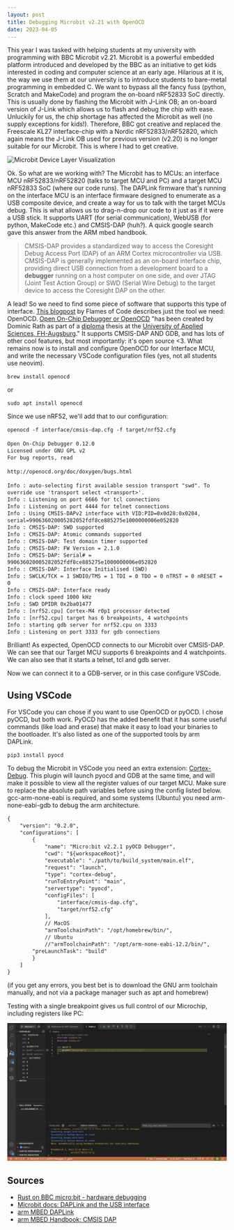 ```yaml
---
layout: post
title: Debugging Microbit v2.21 with OpenOCD
date: 2023-04-05
---
```


This year I was tasked with helping students at my university with programming with BBC Microbit v2.21. Microbit is a powerful embedded platform introduced and developed by the BBC as an initiative to get kids interested in coding and computer science at an early age. Hilarious at it is, the way we use them at our university is to introduce students to bare-metal programming in embedded C. We want to bypass all the fancy fuss (python, Scratch and MakeCode) and program the on-board nRF52833 SoC directly. This is usually done by flashing the Microbit with J-Link OB; an on-board version of J-Link which allows us to flash and debug the chip with ease. Unluckily for us, the chip shortage has affected the Microbit as well (no supply exceptions for kids!). Therefore, BBC got creative and replaced the Freescale KL27 interface-chip with a Nordic nRF52833/nRF52820, which again means the J-Link OB used for previous version (v2.20) is no longer suitable for our Microbit. This is where I had to get creative.


![Microbit Device Layer Visualization](https://tech.microbit.org/docs/software/assets/v2-interface.png)


Ok. So what are we working with? The Microbit has to MCUs: an interface MCU nRF52833/nRF52820 (talks to target MCU and PC) and a target MCU nRF52833 SoC  (where our code runs). The DAPLink firmware that's running on the interface MCU is an interface firmware designed to enumerate as a USB composite device, and create a way for us to talk with the target MCUs debug. This is what allows us to drag-n-drop our code to it just as if it were a USB stick. It supports UART (for serial communication), WebUSB (for python, MakeCode etc.) and CMSIS-DAP (huh?). A quick google search gave this answer from the ARM mbed handbook.  

> CMSIS-DAP provides a standardized way to access the Coresight Debug Access Port (DAP) of an ARM Cortex microcontroller via USB. CMSIS-DAP is generally implemented as an on-board interface chip, providing direct USB connection from a development board to a **debugger** running on a host computer on one side, and over JTAG (Joint Test Action Group) or SWD (Serial Wire Debug) to the target device to access the Coresight DAP on the other.

A lead!  So we need to find some piece of software that supports this type of interface. [This blogpost](https://flames-of-code.netlify.app/blog/rust-microbit-3/) by Flames of Code describes just the tool we need: OpenOCD. [Open On-Chip Debugger or OpenOCD](https://openocd.org/) "has been created by Dominic Rath as part of a [diploma](http://openocd.org/files/thesis.pdf) thesis at the [University of Applied Sciences, FH-Augsburg](http://www.fh-augsburg.de/)." It supports CMSIS-DAP AND GDB, and has lots of other cool features, but most importantly: it's open source <3. What remains now is to install and configure OpenOCD for our Interface MCU, and write the necessary VSCode configuration files (yes, not all students use neovim). 

```
brew install openocd
```

or 

```
sudo apt install openocd
```

Since we use nRF52, we'll add that to our configuration:

```
openocd -f interface/cmsis-dap.cfg -f target/nrf52.cfg

Open On-Chip Debugger 0.12.0
Licensed under GNU GPL v2
For bug reports, read

http://openocd.org/doc/doxygen/bugs.html

Info : auto-selecting first available session transport "swd". To override use 'transport select <transport>'.
Info : Listening on port 6666 for tcl connections
Info : Listening on port 4444 for telnet connections
Info : Using CMSIS-DAPv2 interface with VID:PID=0x0d28:0x0204, serial=990636020005282052fdf8ce885275e1000000006e052820
Info : CMSIS-DAP: SWD supported
Info : CMSIS-DAP: Atomic commands supported
Info : CMSIS-DAP: Test domain timer supported
Info : CMSIS-DAP: FW Version = 2.1.0
Info : CMSIS-DAP: Serial# = 990636020005282052fdf8ce885275e1000000006e052820
Info : CMSIS-DAP: Interface Initialised (SWD)
Info : SWCLK/TCK = 1 SWDIO/TMS = 1 TDI = 0 TDO = 0 nTRST = 0 nRESET = 0
Info : CMSIS-DAP: Interface ready
Info : clock speed 1000 kHz
Info : SWD DPIDR 0x2ba01477
Info : [nrf52.cpu] Cortex-M4 r0p1 processor detected
Info : [nrf52.cpu] target has 6 breakpoints, 4 watchpoints
Info : starting gdb server for nrf52.cpu on 3333
Info : Listening on port 3333 for gdb connections
```

Brilliant! As expected, OpenOCD connects to our Microbit over CMSIS-DAP. We can see that our Target MCU supports 6 breakpoints and 4 watchpoints. We can also see that it starts a telnet, tcl and gdb server. 

Now we can connect it to a GDB-server, or in this case configure VSCode.

## Using VSCode

For VSCode you can chose if you want to use OpenOCD or pyOCD. I chose pyOCD, but both work. PyOCD has the added benefit that it has some useful commands (like load and erase) that make it easy to load your binaries to the bootloader. It's also listed as one of the supported tools by arm DAPLink. 

```
pip3 install pyocd
```

To debug the Microbit in VSCode you need an extra extension: [Cortex-Debug](https://marketplace.visualstudio.com/items?itemName=marus25.cortex-debug). This plugin will launch pyocd and GDB at the same time, and will make it possible to view all the register values of our target MCU. Make sure to replace the absolute path variables before using the config listed below. gcc-arm-none-eabi is required, and some systems (Ubuntu) you need arm-none-eabi-gdb to debug the arm architecture. 

```
{
    "version": "0.2.0",
    "configurations": [
        {
            "name": "Micro:bit v2.2.1 pyOCD Debugger",
            "cwd": "${workspaceRoot}",
            "executable": "./path/to/build_system/main.elf",
            "request": "launch",
            "type": "cortex-debug",
            "runToEntryPoint": "main",
            "servertype": "pyocd",
            "configFiles": [
                "interface/cmsis-dap.cfg",
                "target/nrf52.cfg"
            ],
            // MacOS
            "armToolchainPath": "/opt/homebrew/bin/",
            // Ubuntu
            //"armToolchainPath": "/opt/arm-none-eabi-12.2/bin/",
        "preLaunchTask": "build"
        }
    ]
}
```

(if you get any errors, you best bet is to download the GNU arm toolchain manually, and not via a package manager such as apt and homebrew)

Testing with a single breakpoint gives us full control of our Microchip, including registers like PC:

![Tord's VSCodium debug](/assets/microbit_debug.png)


## Sources

- [Rust on BBC micro:bit - hardware debugging](https://flames-of-code.netlify.app/blog/rust-microbit-3/)
- [Microbit docs: DAPLink and the USB interface](https://tech.microbit.org/software/daplink-interface/)
- [arm MBED DAPLink](https://github.com/ARMmbed/DAPLink)
- [arm MBED Handbook: CMSIS DAP](https://os.mbed.com/handbook/CMSIS-DAP)

